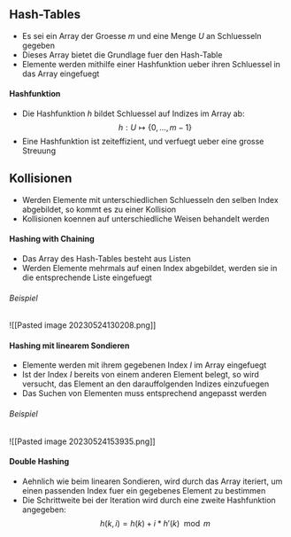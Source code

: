 ## Hash-Tables
- Es sei ein Array der Groesse $m$ und eine Menge $U$ an Schluesseln gegeben
- Dieses Array bietet die Grundlage fuer den Hash-Table
- Elemente werden mithilfe einer Hashfunktion ueber ihren Schluessel in das Array eingefuegt
#### Hashfunktion
- Die Hashfunktion $h$ bildet Schluessel auf Indizes im Array ab:
$$h: U \mapsto \{0, ..., m-1\}$$
- Eine Hashfunktion ist zeiteffizient, und verfuegt ueber eine grosse Streuung
## Kollisionen
- Werden Elemente mit unterschiedlichen Schluesseln den selben Index abgebildet, so kommt es zu einer Kollision
- Kollisionen koennen auf unterschiedliche Weisen behandelt werden
#### Hashing with Chaining
- Das Array des Hash-Tables besteht aus Listen
- Werden Elemente mehrmals auf einen Index abgebildet, werden sie in die entsprechende Liste eingefuegt
###### Beispiel
![[Pasted image 20230524130208.png]]
#### Hashing mit linearem Sondieren
- Elemente werden mit ihrem gegebenen Index $I$ im Array eingefuegt
- Ist der Index $I$ bereits von einem anderen Element belegt, so wird versucht, das Element an den darauffolgenden Indizes einzufuegen
- Das Suchen von Elementen muss entsprechend angepasst werden
###### Beispiel
![[Pasted image 20230524153935.png]]
#### Double Hashing
- Aehnlich wie beim linearen Sondieren, wird durch das Array iteriert, um einen passenden Index fuer ein gegebenes Element zu bestimmen
- Die Schrittweite bei der Iteration wird durch eine zweite Hashfunktion angegeben:
$$h(k, i) = h(k) + i * h'(k) \mod m$$